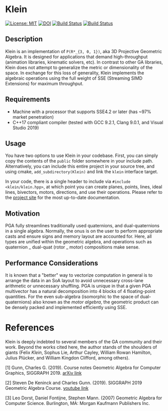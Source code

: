 # Klein

[![License: MIT](https://img.shields.io/badge/License-MIT-blueviolet.svg)](https://opensource.org/licenses/MIT)
[![DOI](https://zenodo.org/badge/236777729.svg)](https://zenodo.org/badge/latestdoi/236777729)
[![Build Status](https://travis-ci.org/jeremyong/Klein.svg?branch=master)](https://travis-ci.org/jeremyong/Klein)
[![Build Status](https://ci.appveyor.com/api/projects/status/w3ug2ad08jyved8o?svg=true)](https://ci.appveyor.com/project/jeremyong/klein)

## Description

Klein is an implementation of `P(R*_{3, 0, 1})`, aka 3D Projective Geometric Algebra.
It is designed for applications that demand high-throughput (animation libraries,
kinematic solvers, etc). In contrast to other GA libraries, Klein does not attempt to
generalize the metric or dimensionality of the space. In exchange for this loss of generality,
Klein implements the algebraic operations using the full weight of SSE (Streaming
SIMD Extensions) for maximum throughput.

## Requirements

- Machine with a processor that supports SSE4.2 or later (has ~97% market penetration)
- C++17 compliant compiler (tested with GCC 9.2.1, Clang 9.0.1, and Visual Studio 2019)

## Usage

You have two options to use Klein in your codebase. First, you can simply copy the contents of the
`public` folder somewhere in your include path. Alternatively, you can include this entire project
in your source tree, and using cmake, `add_subdirectory(Klein)` and link the `klein` interface
target.

In your code, there is a single header to include via `#include <klein/klein.hpp>`, at which point
you can create planes, points, lines, ideal lines, bivectors, motors, directions, and use their
operations. Please refer to the [project site](https://jeremyong.com/Klein) for the most up-to-date
documentation.

## Motivation

PGA fully streamlines traditionally used quaternions, and dual-quaternions in a single algebra.
Normally, the onus is on the user to perform appropriate casts and ensure signs and memory layout
are accounted for. Here, all types are unified within the geometric algebra,
and operations such as quaternion _ dual-quat (rotor _ motor) compositions make sense.

## Performance Considerations

It is known that a "better" way to vectorize computation in general is to arrange the data in an SoA
layout to avoid unnecessary cross-lane arithmetic or unnecessary shuffling. PGA is unique in that
a given PGA multivector has a natural decomposition into 4 blocks of 4 floating-point quantities.
For the even sub-algebra (isomorphic to the space of dual-quaternions) also known as the _motor
algebra_, the geometric product can be densely packed and implemented efficiently using SSE.

# References

Klein is deeply indebted to several members of the GA community and their work. Beyond the works
cited here, the author stands of the shoulders of giants (Felix _Klein_, Sophus Lie, Arthur Cayley,
William Rowan Hamilton, Julius Plücker, and William Kingdon Clifford, among others).

<a id="1">[1]</a>
Gunn, Charles G. (2019).
Course notes Geometric Algebra for Computer Graphics, SIGGRAPH 2019.
[arXiv link](https://arxiv.org/abs/2002.04509)

<a id="2">[2]</a>
Steven De Keninck and Charles Gunn. (2019).
SIGGRAPH 2019 Geometric Algebra Course.
[youtube link](https://www.youtube.com/watch?v=tX4H_ctggYo)

<a id="3">[3]</a>
Leo Dorst, Daniel Fontijne, Stephen Mann. (2007)
Geometric Algebra for Computer Science.
Burlington, MA: Morgan Kaufmann Publishers Inc.
